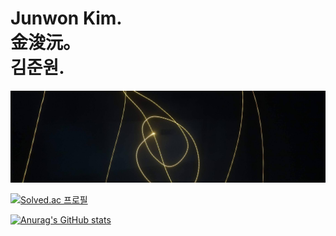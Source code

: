 Junwon Kim.    
金浚沅。       
김준원.              
===================

![Alt text](banner.jpg "장노출")

[![Solved.ac
프로필](http://mazassumnida.wtf/api/v2/generate_badge?boj=notj)](https://solved.ac/notj)

[![Anurag's GitHub stats](https://github-readme-stats.vercel.app/api?username=notj)](https://github.com/notj-code)
